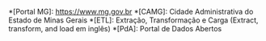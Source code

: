 *[Portal MG]: https://www.mg.gov.br
*[CAMG]: Cidade Administrativa do Estado de Minas Gerais
*[ETL]: Extração, Transformação e Carga (Extract, transform, and load em inglês)
*[PdA]: Portal de Dados Abertos
